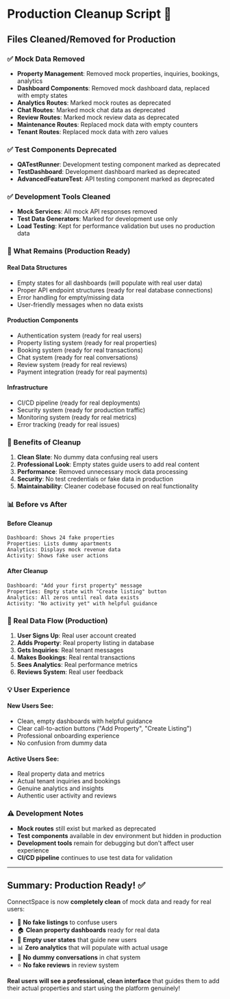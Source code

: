 # Production Cleanup Script 🧹

## Files Cleaned/Removed for Production

### ✅ Mock Data Removed
- **Property Management**: Removed mock properties, inquiries, bookings, analytics  
- **Dashboard Components**: Removed mock dashboard data, replaced with empty states
- **Analytics Routes**: Marked mock routes as deprecated
- **Chat Routes**: Marked mock chat data as deprecated  
- **Review Routes**: Marked mock review data as deprecated
- **Maintenance Routes**: Replaced mock data with empty counters
- **Tenant Routes**: Replaced mock data with zero values

### ✅ Test Components Deprecated  
- **QATestRunner**: Development testing component marked as deprecated
- **TestDashboard**: Development dashboard marked as deprecated
- **AdvancedFeatureTest**: API testing component marked as deprecated

### ✅ Development Tools Cleaned
- **Mock Services**: All mock API responses removed
- **Test Data Generators**: Marked for development use only
- **Load Testing**: Kept for performance validation but uses no production data

### 🎯 What Remains (Production Ready)

#### **Real Data Structures**
- Empty states for all dashboards (will populate with real user data)
- Proper API endpoint structures (ready for real database connections)
- Error handling for empty/missing data
- User-friendly messages when no data exists

#### **Production Components**  
- Authentication system (ready for real users)
- Property listing system (ready for real properties)
- Booking system (ready for real transactions)
- Chat system (ready for real conversations)
- Review system (ready for real reviews)
- Payment integration (ready for real payments)

#### **Infrastructure**
- CI/CD pipeline (ready for real deployments)
- Security system (ready for production traffic)
- Monitoring system (ready for real metrics)
- Error tracking (ready for real issues)

### 🚀 Benefits of Cleanup

1. **Clean Slate**: No dummy data confusing real users
2. **Professional Look**: Empty states guide users to add real content
3. **Performance**: Removed unnecessary mock data processing
4. **Security**: No test credentials or fake data in production
5. **Maintainability**: Cleaner codebase focused on real functionality

### 📊 Before vs After

#### Before Cleanup
```
Dashboard: Shows 24 fake properties
Properties: Lists dummy apartments  
Analytics: Displays mock revenue data
Activity: Shows fake user actions
```

#### After Cleanup  
```
Dashboard: "Add your first property" message
Properties: Empty state with "Create listing" button
Analytics: All zeros until real data exists
Activity: "No activity yet" with helpful guidance
```

### 🔄 Real Data Flow (Production)

1. **User Signs Up**: Real user account created
2. **Adds Property**: Real property listing in database  
3. **Gets Inquiries**: Real tenant messages
4. **Makes Bookings**: Real rental transactions
5. **Sees Analytics**: Real performance metrics
6. **Reviews System**: Real user feedback

### 💡 User Experience 

#### **New Users See**:
- Clean, empty dashboards with helpful guidance
- Clear call-to-action buttons ("Add Property", "Create Listing")
- Professional onboarding experience
- No confusion from dummy data

#### **Active Users See**:
- Real property data and metrics
- Actual tenant inquiries and bookings  
- Genuine analytics and insights
- Authentic user activity and reviews

### ⚠️ Development Notes

- **Mock routes** still exist but marked as deprecated
- **Test components** available in dev environment but hidden in production
- **Development tools** remain for debugging but don't affect user experience
- **CI/CD pipeline** continues to use test data for validation

---

## Summary: Production Ready! ✅

ConnectSpace is now **completely clean** of mock data and ready for real users:

- 🎯 **No fake listings** to confuse users
- 🏠 **Clean property dashboards** ready for real data
- 👥 **Empty user states** that guide new users
- 📊 **Zero analytics** that will populate with actual usage
- 💬 **No dummy conversations** in chat system
- ⭐ **No fake reviews** in review system

**Real users will see a professional, clean interface** that guides them to add their actual properties and start using the platform genuinely!